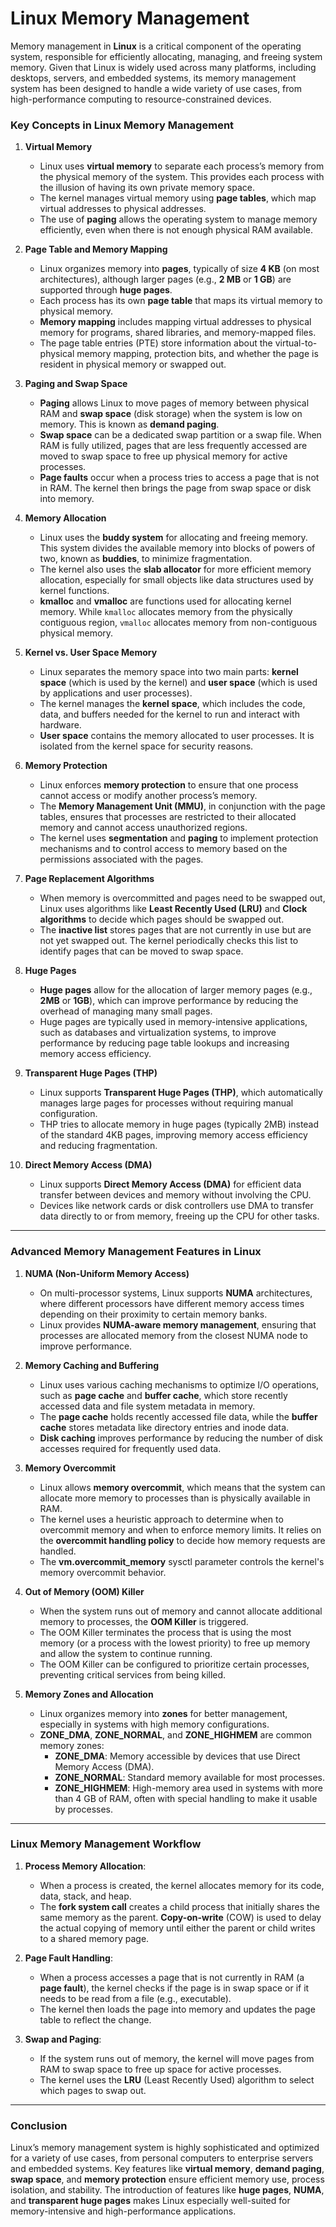 # **Linux Memory Management**

Memory management in **Linux** is a critical component of the operating system, responsible for efficiently allocating, managing, and freeing system memory. Given that Linux is widely used across many platforms, including desktops, servers, and embedded systems, its memory management system has been designed to handle a wide variety of use cases, from high-performance computing to resource-constrained devices.

### **Key Concepts in Linux Memory Management**

1. **Virtual Memory**
   - Linux uses **virtual memory** to separate each process’s memory from the physical memory of the system. This provides each process with the illusion of having its own private memory space.
   - The kernel manages virtual memory using **page tables**, which map virtual addresses to physical addresses.
   - The use of **paging** allows the operating system to manage memory efficiently, even when there is not enough physical RAM available.

2. **Page Table and Memory Mapping**
   - Linux organizes memory into **pages**, typically of size **4 KB** (on most architectures), although larger pages (e.g., **2 MB** or **1 GB**) are supported through **huge pages**.
   - Each process has its own **page table** that maps its virtual memory to physical memory.
   - **Memory mapping** includes mapping virtual addresses to physical memory for programs, shared libraries, and memory-mapped files.
   - The page table entries (PTE) store information about the virtual-to-physical memory mapping, protection bits, and whether the page is resident in physical memory or swapped out.

3. **Paging and Swap Space**
   - **Paging** allows Linux to move pages of memory between physical RAM and **swap space** (disk storage) when the system is low on memory. This is known as **demand paging**.
   - **Swap space** can be a dedicated swap partition or a swap file. When RAM is fully utilized, pages that are less frequently accessed are moved to swap space to free up physical memory for active processes.
   - **Page faults** occur when a process tries to access a page that is not in RAM. The kernel then brings the page from swap space or disk into memory.

4. **Memory Allocation**
   - Linux uses the **buddy system** for allocating and freeing memory. This system divides the available memory into blocks of powers of two, known as **buddies**, to minimize fragmentation.
   - The kernel also uses the **slab allocator** for more efficient memory allocation, especially for small objects like data structures used by kernel functions.
   - **kmalloc** and **vmalloc** are functions used for allocating kernel memory. While `kmalloc` allocates memory from the physically contiguous region, `vmalloc` allocates memory from non-contiguous physical memory.

5. **Kernel vs. User Space Memory**
   - Linux separates the memory space into two main parts: **kernel space** (which is used by the kernel) and **user space** (which is used by applications and user processes).
   - The kernel manages the **kernel space**, which includes the code, data, and buffers needed for the kernel to run and interact with hardware.
   - **User space** contains the memory allocated to user processes. It is isolated from the kernel space for security reasons.

6. **Memory Protection**
   - Linux enforces **memory protection** to ensure that one process cannot access or modify another process’s memory.
   - The **Memory Management Unit (MMU)**, in conjunction with the page tables, ensures that processes are restricted to their allocated memory and cannot access unauthorized regions.
   - The kernel uses **segmentation** and **paging** to implement protection mechanisms and to control access to memory based on the permissions associated with the pages.

7. **Page Replacement Algorithms**
   - When memory is overcommitted and pages need to be swapped out, Linux uses algorithms like **Least Recently Used (LRU)** and **Clock algorithms** to decide which pages should be swapped out.
   - The **inactive list** stores pages that are not currently in use but are not yet swapped out. The kernel periodically checks this list to identify pages that can be moved to swap space.

8. **Huge Pages**
   - **Huge pages** allow for the allocation of larger memory pages (e.g., **2MB** or **1GB**), which can improve performance by reducing the overhead of managing many small pages.
   - Huge pages are typically used in memory-intensive applications, such as databases and virtualization systems, to improve performance by reducing page table lookups and increasing memory access efficiency.

9. **Transparent Huge Pages (THP)**
   - Linux supports **Transparent Huge Pages (THP)**, which automatically manages large pages for processes without requiring manual configuration.
   - THP tries to allocate memory in huge pages (typically 2MB) instead of the standard 4KB pages, improving memory access efficiency and reducing fragmentation.

10. **Direct Memory Access (DMA)**
    - Linux supports **Direct Memory Access (DMA)** for efficient data transfer between devices and memory without involving the CPU.
    - Devices like network cards or disk controllers use DMA to transfer data directly to or from memory, freeing up the CPU for other tasks.

---

### **Advanced Memory Management Features in Linux**

1. **NUMA (Non-Uniform Memory Access)**
   - On multi-processor systems, Linux supports **NUMA** architectures, where different processors have different memory access times depending on their proximity to certain memory banks.
   - Linux provides **NUMA-aware memory management**, ensuring that processes are allocated memory from the closest NUMA node to improve performance.

2. **Memory Caching and Buffering**
   - Linux uses various caching mechanisms to optimize I/O operations, such as **page cache** and **buffer cache**, which store recently accessed data and file system metadata in memory.
   - The **page cache** holds recently accessed file data, while the **buffer cache** stores metadata like directory entries and inode data.
   - **Disk caching** improves performance by reducing the number of disk accesses required for frequently used data.

3. **Memory Overcommit**
   - Linux allows **memory overcommit**, which means that the system can allocate more memory to processes than is physically available in RAM.
   - The kernel uses a heuristic approach to determine when to overcommit memory and when to enforce memory limits. It relies on the **overcommit handling policy** to decide how memory requests are handled.
   - The **vm.overcommit_memory** sysctl parameter controls the kernel's memory overcommit behavior.

4. **Out of Memory (OOM) Killer**
   - When the system runs out of memory and cannot allocate additional memory to processes, the **OOM Killer** is triggered.
   - The OOM Killer terminates the process that is using the most memory (or a process with the lowest priority) to free up memory and allow the system to continue running.
   - The OOM Killer can be configured to prioritize certain processes, preventing critical services from being killed.

5. **Memory Zones and Allocation**
   - Linux organizes memory into **zones** for better management, especially in systems with high memory configurations.
   - **ZONE_DMA**, **ZONE_NORMAL**, and **ZONE_HIGHMEM** are common memory zones:
     - **ZONE_DMA**: Memory accessible by devices that use Direct Memory Access (DMA).
     - **ZONE_NORMAL**: Standard memory available for most processes.
     - **ZONE_HIGHMEM**: High-memory area used in systems with more than 4 GB of RAM, often with special handling to make it usable by processes.

---

### **Linux Memory Management Workflow**

1. **Process Memory Allocation**:
   - When a process is created, the kernel allocates memory for its code, data, stack, and heap.
   - The **fork system call** creates a child process that initially shares the same memory as the parent. **Copy-on-write** (COW) is used to delay the actual copying of memory until either the parent or child writes to a shared memory page.
   
2. **Page Fault Handling**:
   - When a process accesses a page that is not currently in RAM (a **page fault**), the kernel checks if the page is in swap space or if it needs to be read from a file (e.g., executable).
   - The kernel then loads the page into memory and updates the page table to reflect the change.

3. **Swap and Paging**:
   - If the system runs out of memory, the kernel will move pages from RAM to swap space to free up space for active processes.
   - The kernel uses the **LRU** (Least Recently Used) algorithm to select which pages to swap out.

---

### **Conclusion**

Linux’s memory management system is highly sophisticated and optimized for a variety of use cases, from personal computers to enterprise servers and embedded systems. Key features like **virtual memory**, **demand paging**, **swap space**, and **memory protection** ensure efficient memory use, process isolation, and stability. The introduction of features like **huge pages**, **NUMA**, and **transparent huge pages** makes Linux especially well-suited for memory-intensive and high-performance applications.
